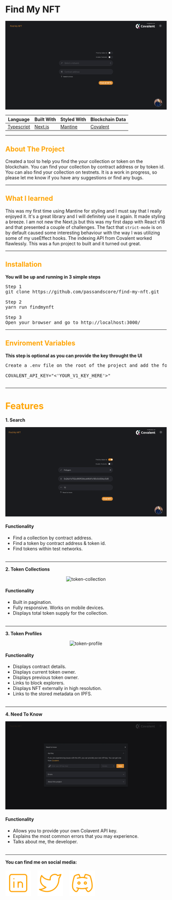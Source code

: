 <html>
<body>
<link rel="stylesheet" href="https://cdnjs.cloudflare.com/ajax/libs/font-awesome/6.3.0/css/all.min.css" integrity="sha512-SzlrxWUlpfuzQ+pcUCosxcglQRNAq/DZjVsC0lE40xsADsfeQoEypE+enwcOiGjk/bSuGGKHEyjSoQ1zVisanQ==" crossorigin="anonymous" referrerpolicy="no-referrer" />

# Find My NFT

<p align="center">
  <a ><img  src="public/imgs/readme/main-page.png" alt="homepage"></a></p>
</p>
  <table style="width:100%">
    <thead>
      <tr>
        <th>Language</th>
        <th>Built With</th>
        <th>Styled With</th>
        <th>Blockchain Data</th>
      </tr>
    </thead>
    <tbody>
      <tr>
        <td><a href="https://www.typescriptlang.org/">Typescript</a></td>
        <td><a href="https://nextjs.org/">Next.js</a></td>
        <td><a href="https://mantine.dev/">Mantine</a></td>
        <td><a href="https://www.covalenthq.com/">Covalent</a></td>
      </tr>
    </tbody>
  </table>
<hr />

<h2 style="color:orange">About The Project</h2>

<p>
  Created a tool to help you find the your collection or token on the blockchain. You can find your collection by contract address or by token id. You can also find your collection on testnets. It is a work in progress, so please let me know if you have any suggestions or find any bugs.
</p>

<hr />

<h2 style="color:orange">What I learned</h2>

<p>
  This was my first time using Mantine for styling and I must say that I really enjoyed it. It's a great library and I will definitely use it again. It made styling a breeze. I am not new the Next.js but this was my first dapp with React v18 and that presented a couple of challenges. The fact that <code>strict-mode</code> is on by default caused some interesting behaviour with the way I was utilizing some of my useEffect hooks. The indexing API from Covalent worked flawlessly. This was a fun project to built and it turned out great.
</p>

<hr />

<h2 style="color:orange">Installation</h2>

<p>
  <strong>You will be up and running in 3 simple steps</strong>
</p>

<pre>
Step 1
git clone https://github.com/passandscore/find-my-nft.git

Step 2
yarn run findmynft

Step 3
Open your browser and go to http://localhost:3000/
</pre>

<hr />

<h2 style="color:orange">Enviroment Variables</h2>

<p>
  <strong>This step is optional as you can provide the key throught the UI</strong>
</p>

<pre>
Create a .env file on the root of the project and add the following

COVALENT_API_KEY="<'YOUR_V1_KEY_HERE'>"

</pre>

<hr />

<h1 style="color:orange">Features</h1>

<strong>1. Search</strong>

<p align="center">
  <a><img src="public/imgs/readme/search.png" alt="search"></a>
</p>

<h4>Functionality</h4>

<ul style="margin-bottom:2rem">
  <li>Find a collection by contract address.</li>
  <li>Find a token by contract address &amp; token id.</li>
  <li>Find tokens within test networks.</li>
</ul>

<hr />

<strong>2. Token Collections</strong>

<p align="center">
  <a ><img  src="public/imgs/readme/token-collection.png" alt="token-collection"></a></p>
</p>

<h4>Functionality</h4>

<ul style="margin-bottom:2rem">
  <li>Built in pagination.</li>
  <li>Fully responsive. Works on mobile devices.</li>
  <li>Displays total token supply for the collection.</li>
</ul>

<hr />

<strong>3. Token Profiles</strong>

<p align="center">
  <a ><img  src="public/imgs/readme/token-profile.png" alt="token-profile"></a></p>
</p>

<h4>Functionality</h4>

<ul style="margin-bottom:2rem">
  <li>Displays contract details.</li>
  <li>Displays current token owner.</li>
  <li>Displays previous token owner.</li>
  <li>Links to block explorers.</li>
  <li>Displays NFT externally in high resolution.</li>
  <li>Links to the stored metadata on IPFS.</li>
</ul>

<hr />

<strong>4. Need To Know</strong>

<p align="center">
  <a ><img  src="public/imgs/readme/need-to-know.png" alt="need-to-know"></a></p>
</p>

<h4>Functionality</h4>

<ul style="margin-bottom:2rem">
  <li>Allows you to provide your own Colavent API key.</li>
  <li>Explains the most common errors that you may experience.</li>
  <li>Talks about me, the developer.</li>
</ul>

<hr />

<strong>You can find me on social media:</strong>

<div style="position:flex;  padding-top:.2rem">
<a href="https://www.linkedin.com/in/jason-schwarz-75b91482/" style="margin-right:1rem; color:orange" target="_blank"><img src="public/imgs/socials/linkedin.svg" alt="linkedin"/></a>
<a href="https://twitter.com/passandscore" style="margin-right:1rem; color:orange" target="_blank"><img src="public/imgs/socials/twitter.svg" alt="twitter"/></a>
<a href="https://discord.gg/jXPnv2t5mN" style="margin-right:1rem; color:orange;" target="_blank"><img src="public/imgs/socials/discord.svg" alt="discord"/></a>
</div>

</body>
</html>
